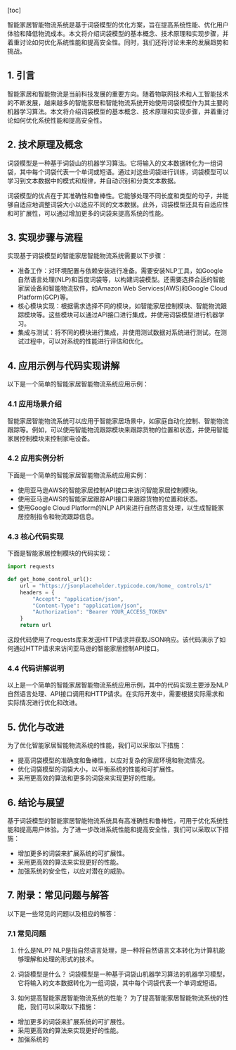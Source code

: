 
[toc]                    
                
                
智能家居智能物流系统是基于词袋模型的优化方案，旨在提高系统性能、优化用户体验和降低物流成本。本文将介绍词袋模型的基本概念、技术原理和实现步骤，并着重讨论如何优化系统性能和提高安全性。同时，我们还将讨论未来的发展趋势和挑战。

## 1. 引言

智能家居和智能物流是当前科技发展的重要方向。随着物联网技术和人工智能技术的不断发展，越来越多的智能家居和智能物流系统开始使用词袋模型作为其主要的机器学习算法。本文将介绍词袋模型的基本概念、技术原理和实现步骤，并着重讨论如何优化系统性能和提高安全性。

## 2. 技术原理及概念

词袋模型是一种基于词袋山的机器学习算法。它将输入的文本数据转化为一组词袋，其中每个词袋代表一个单词或短语。通过对这些词袋进行训练，词袋模型可以学习到文本数据中的模式和规律，并自动识别和分类文本数据。

词袋模型的优点在于其准确性和鲁棒性。它能够处理不同长度和类型的句子，并能够自适应地调整词袋大小以适应不同的文本数据。此外，词袋模型还具有自适应性和可扩展性，可以通过增加更多的词袋来提高系统的性能。

## 3. 实现步骤与流程

实现基于词袋模型的智能家居智能物流系统需要以下步骤：

- 准备工作：对环境配置与依赖安装进行准备。需要安装NLP工具，如Google 自然语言处理(NLP)和百度词袋等，以构建词袋模型。还需要选择合适的智能家居设备和智能物流软件，如Amazon Web Services(AWS)和Google Cloud Platform(GCP)等。
- 核心模块实现：根据需求选择不同的模块，如智能家居控制模块、智能物流跟踪模块等。这些模块可以通过API接口进行集成，并使用词袋模型进行机器学习。
- 集成与测试：将不同的模块进行集成，并使用测试数据对系统进行测试。在测试过程中，可以对系统的性能进行评估和优化。

## 4. 应用示例与代码实现讲解

以下是一个简单的智能家居智能物流系统应用示例：

### 4.1 应用场景介绍

智能家居智能物流系统可以应用于智能家居场景中，如家庭自动化控制、智能物流跟踪等。例如，可以使用智能物流跟踪模块来跟踪货物的位置和状态，并使用智能家居控制模块来控制家电设备。

### 4.2 应用实例分析

下面是一个简单的智能家居智能物流系统应用实例：

- 使用亚马逊AWS的智能家居控制API接口来访问智能家居控制模块。
- 使用亚马逊AWS的智能家居跟踪API接口来跟踪货物的位置和状态。
- 使用Google Cloud Platform的NLP API来进行自然语言处理，以生成智能家居控制指令和物流跟踪信息。

### 4.3 核心代码实现

下面是智能家居控制模块的代码实现：

```python
import requests

def get_home_control_url():
    url = "https://jsonplaceholder.typicode.com/home_ controls/1"
    headers = {
        "Accept": "application/json",
        "Content-Type": "application/json",
        "Authorization": "Bearer YOUR_ACCESS_TOKEN"
    }
    return url
```

这段代码使用了requests库来发送HTTP请求并获取JSON响应。该代码演示了如何通过HTTP请求来访问亚马逊的智能家居控制API接口。

### 4.4 代码讲解说明

以上是一个简单的智能家居智能物流系统应用示例，其中的代码实现主要涉及NLP自然语言处理、API接口调用和HTTP请求。在实际开发中，需要根据实际需求和实际情况进行优化和改进。

## 5. 优化与改进

为了优化智能家居智能物流系统的性能，我们可以采取以下措施：

- 提高词袋模型的准确度和鲁棒性，以应对复杂的家居环境和物流情况。
- 优化词袋模型的词袋大小，以平衡系统的性能和可扩展性。
- 采用更高效的算法和更多的词袋来实现更好的性能。

## 6. 结论与展望

基于词袋模型的智能家居智能物流系统具有高准确性和鲁棒性，可用于优化系统性能和提高用户体验。为了进一步改进系统性能和提高安全性，我们可以采取以下措施：

- 增加更多的词袋来扩展系统的可扩展性。
- 采用更高效的算法来实现更好的性能。
- 加强系统的安全性，以应对潜在的威胁。

## 7. 附录：常见问题与解答

以下是一些常见的问题以及相应的解答：

### 7.1 常见问题

1. 什么是NLP?
NLP是指自然语言处理，是一种将自然语言文本转化为计算机能够理解和处理的形式的技术。

2. 词袋模型是什么？
词袋模型是一种基于词袋山机器学习算法的机器学习模型，它将输入的文本数据转化为一组词袋，其中每个词袋代表一个单词或短语。

3. 如何提高智能家居智能物流系统的性能？
为了提高智能家居智能物流系统的性能，我们可以采取以下措施：
* 增加更多的词袋来扩展系统的可扩展性。
* 采用更高效的算法来实现更好的性能。
* 加强系统的

